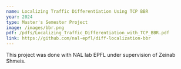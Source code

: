 ```yaml
---
name: Localizing Traffic Differentiation Using TCP BBR
year: 2024
type: Master's Semester Project
image: /images/bbr.png
pdf: /pdfs/Localizing_Traffic_Differentiation_with_TCP_BBR.pdf
link: https://github.com/nal-epfl/diff-localization-bbr
---
```


This project was done with NAL lab EPFL under supervision of Zeinab Shmeis.
